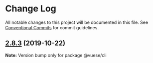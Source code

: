 # Change Log

All notable changes to this project will be documented in this file.
See [Conventional Commits](https://conventionalcommits.org) for commit guidelines.

## [2.8.3](https://github.com/vuese/vuese/compare/@vuese/cli@2.8.2...@vuese/cli@2.8.3) (2019-10-22)

**Note:** Version bump only for package @vuese/cli
